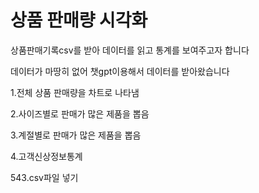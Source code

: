 # 상품 판매량 시각화
상품판매기록csv를 받아 데이터를 읽고 통계를 보여주고자 합니다

데이터가 마땅히 없어 챗gpt이용해서 데이터를 받아왔습니다

1.전체 상품 판매량을 차트로 나타냄

2.사이즈별로 판매가 많은 제품을 뽑음

3.계절별로 판매가 많은 제품을 뽑음

4.고객신상정보통계


543.csv파일 넣기
